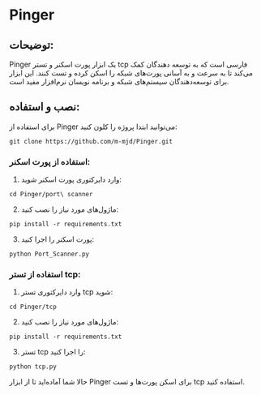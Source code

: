 
# Pinger

## توضیحات:

Pinger یک ابزار پورت اسکنر و تستر tcp فارسی است که به توسعه دهندگان کمک می‌کند تا به سرعت و به آسانی پورت‌های شبکه را اسکن کرده و تست کنند. این ابزار برای توسعه‌دهندگان سیستم‌های شبکه و برنامه نویسان نرم‌افزار مفید است.

## نصب و استفاده:

برای استفاده از Pinger می‌توانید ابتدا پروژه را کلون کنید:

```shell
git clone https://github.com/m-mjd/Pinger.git
```

### استفاده از پورت اسکنر:

1. وارد دایرکتوری پورت اسکنر شوید:

```shell
cd Pinger/port\ scanner
```

2. ماژول‌های مورد نیاز را نصب کنید:

```shell
pip install -r requirements.txt
```

3. پورت اسکنر را اجرا کنید:

```shell
python Port_Scanner.py
```

### استفاده از تستر tcp:

1. وارد دایرکتوری تستر tcp شوید:

```shell
cd Pinger/tcp
```

2. ماژول‌های مورد نیاز را نصب کنید:

```shell
pip install -r requirements.txt
```

3. تستر tcp را اجرا کنید:

```shell
python tcp.py
```

حالا شما آماده‌اید تا از ابزار Pinger برای اسکن پورت‌ها و تست tcp استفاده کنید.
```
